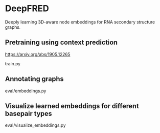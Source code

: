 # DeepFRED

Deeply learning 3D-aware node embeddings for RNA secondary structure graphs. 

## Pretraining using context prediction 

https://arxiv.org/abs/1905.12265

train.py 

## Annotating graphs 

eval/embeddings.py 

## Visualize learned embeddings for different basepair types 

eval/visualize_embeddings.py 
